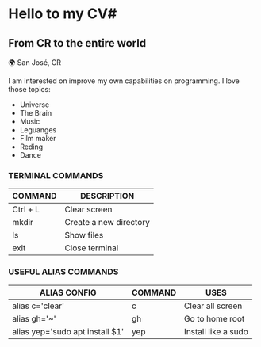 # Hello to my CV#
## From CR to the entire world ##

🌍 San José, CR

I am interested on improve my own capabilities on programming. I love those topics:

 * Universe
 * The Brain
 * Music
 * Leguanges
 * Film maker
 * Reding
 * Dance
 
### TERMINAL COMMANDS ###
 
|COMMAND | DESCRIPTION|
| ------ | ------ |
| Ctrl + L  | Clear screen |
| mkdir | Create a new directory |
| ls | Show files|
| exit | Close terminal |

### USEFUL ALIAS COMMANDS ### 

|ALIAS CONFIG | COMMAND | USES |
| ------ | ------ | ------ |
| alias c='clear'  | c  | Clear all screen |
| alias gh='~' | gh | Go to home root |
| alias yep='sudo apt install $1' | yep | Install like a sudo |
